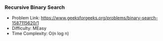 ### Recursive Binary Search
- Problem Link: https://www.geeksforgeeks.org/problems/binary-search-1587115620/1
- Difficulty: MEasy
- Time Complexity: O(n log n)